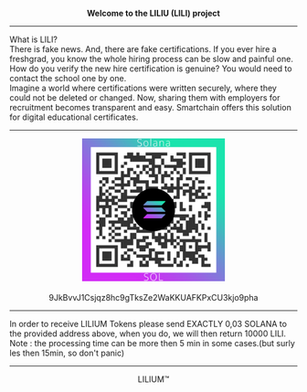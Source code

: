 <!DOCTYPE html>
<html>
  <head>
    <meta charset="utf-8">
<link href="https://cdn.jsdelivr.net/npm/bootstrap@5.0.2/dist/css/bootstrap.min.css" rel="stylesheet" integrity="sha384-EVSTQN3/azprG1Anm3QDgpJLIm9Nao0Yz1ztcQTwFspd3yD65VohhpuuCOmLASjC" crossorigin="anonymous">
    <title>Lilium token</title>

  </head>
  <body>

<strong><p align="center">Welcome to the LILIU (LILI) project</p></strong>
 <hr>
    <div>
      What is LILI?<br>
      There is fake news. And, there are fake certifications. If you ever hire a freshgrad, you know the whole hiring process can be slow and painful one. How do you verify the new hire certification is genuine? You would need to contact the school one by one.
<br>
Imagine a world where certifications were written securely, where they could not be deleted or changed. Now, sharing them with employers for recruitment becomes transparent and easy. Smartchain offers this solution for digital educational certificates.
    </div>
    <hr>
<p align="center">
  <img src="https://raw.githubusercontent.com/hamdielhamdi/lilium-page/main/Solana_QR.png" alt="Italian Trulli" width="250" 
     height="250">
  <br><br>
9JkBvvJ1Csjqz8hc9gTksZe2WaKKUAFKPxCU3kjo9pha
</p>
   <hr>
    <div>
In order to receive LILIUM Tokens please send EXACTLY 0,03 SOLANA  to the provided address above, when you do, we will then return 10000 LILI.<br>
Note : the processing time can be more then 5 min in some cases.(but surly les then 15min, so don't panic)
<hr>
<footer>
<p align="center">LILIUM™</p>
</footer>
 </div>
  </body>
</html>
